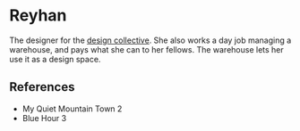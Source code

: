 # Reyhan
The designer for the [design collective](wiki/Person/Group/design%20collective.md). She also works a day job managing a warehouse, and pays what she can to her fellows. The warehouse lets her use it as a design space.

## References
- My Quiet Mountain Town 2
- Blue Hour 3
